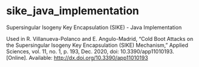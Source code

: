 # sike_java_implementation

Supersingular Isogeny Key Encapsulation (SIKE) - Java Implementation

Used in R. Villanueva-Polanco and E. Angulo-Madrid, “Cold Boot Attacks on the Supersingular Isogeny Key Encapsulation (SIKE) Mechanism,” Applied Sciences, vol. 11, no. 1, p. 193, Dec. 2020, doi: 10.3390/app11010193. [Online]. Available: http://dx.doi.org/10.3390/app11010193
